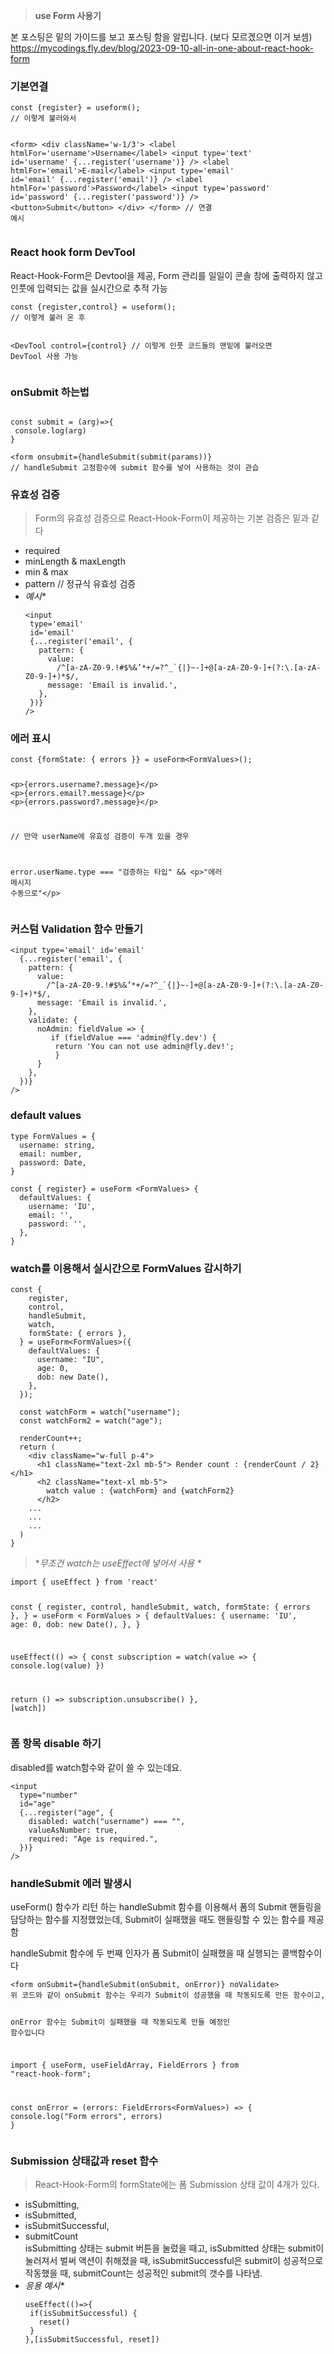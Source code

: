 <blockquote>
<p><strong>use Form 사용기</strong></p>
</blockquote>
<p>본 포스팅은 밑의 가이드를 보고 포스팅 함을 알립니다. (보다 모르겠으면 이거 보셈)
<a href="https://mycodings.fly.dev/blog/2023-09-10-all-in-one-about-react-hook-form">https://mycodings.fly.dev/blog/2023-09-10-all-in-one-about-react-hook-form</a></p>
<h3 id="기본연결">기본연결</h3>
<pre><code>const {register} = useform();
// 이렇게 불러와서 

&lt;form&gt;
  &lt;div className='w-1/3'&gt;
    &lt;label htmlFor='username'&gt;Username&lt;/label&gt;
    &lt;input type='text' id='username' {...register('username')} /&gt;
    &lt;label htmlFor='email'&gt;E-mail&lt;/label&gt;
    &lt;input type='email' id='email' {...register('email')} /&gt;
    &lt;label htmlFor='password'&gt;Password&lt;/label&gt;
    &lt;input type='password' id='password' {...register('password')} /&gt;
    &lt;button&gt;Submit&lt;/button&gt;
  &lt;/div&gt;
&lt;/form&gt;
// 연결 예시</code></pre><h3 id="react-hook-form-devtool">React hook form DevTool</h3>
<p>React-Hook-Form은 Devtool을 제공, Form 관리를 일일이 콘솔 창에 출력하지 않고 
인풋에 입력되는 값을 실시간으로 추적 가능</p>
<pre><code>const {register,control} = useform();
// 이렇게 불러 온 후

&lt;DevTool control={control}
// 이렇게 인풋 코드들의 맨밑에 불러오면 DevTool 사용 가능</code></pre><h3 id="onsubmit-하는법">onSubmit 하는법</h3>
<pre><code>
const submit = (arg)=&gt;{
 console.log(arg)
}

&lt;form onsubmit={handleSubmit(submit(params))}
// handleSubmit 고정함수에 submit 함수를 넣어 사용하는 것이 관습</code></pre><h3 id="유효성-검증">유효성 검증</h3>
<blockquote>
<p>Form의 유효성 검증으로 React-Hook-Form이 제공하는 기본 검증은 밑과 같다</p>
</blockquote>
<ul>
<li>required</li>
<li>minLength &amp; maxLength</li>
<li>min &amp; max</li>
<li>pattern // 정규식 유효성 검증<br /></li>
<li><em>예시*</em><pre><code>&lt;input
 type='email'
 id='email'
 {...register('email', {
   pattern: {
     value:
       /^[a-zA-Z0-9.!#$%&amp;’*+/=?^_`{|}~-]+@[a-zA-Z0-9-]+(?:\.[a-zA-Z0-9-]+)*$/,
     message: 'Email is invalid.',
   },
 })}
/&gt;</code></pre></li>
</ul>
<h3 id="에러-표시">에러 표시</h3>
<pre><code>const {formState: { errors }} = useForm&lt;FormValues&gt;();

&lt;p&gt;{errors.username?.message}&lt;/p&gt;
&lt;p&gt;{errors.email?.message}&lt;/p&gt;
&lt;p&gt;{errors.password?.message}&lt;/p&gt;

// 만약 userName에 유효성 검증이 두개 있을 경우

error.userName.type === &quot;검증하는 타입&quot; &amp;&amp; &lt;p&gt;&quot;에러 메시지 수동으로&quot;&lt;/p&gt;</code></pre><h3 id="커스텀-validation-함수-만들기">커스텀 Validation 함수 만들기</h3>
<pre><code>&lt;input type='email' id='email'
  {...register('email', {
    pattern: {
      value:
        /^[a-zA-Z0-9.!#$%&amp;’*+/=?^_`{|}~-]+@[a-zA-Z0-9-]+(?:\.[a-zA-Z0-9-]+)*$/,
      message: 'Email is invalid.',
    },
    validate: {
      noAdmin: fieldValue =&gt; {
         if (fieldValue === 'admin@fly.dev') {
          return 'You can not use admin@fly.dev!';
          }
      }
    },
  })}
/&gt;</code></pre><h3 id="default-values">default values</h3>
<pre><code>type FormValues = {
  username: string,
  email: number,
  password: Date,
}

const { register} = useForm &lt;FormValues&gt; {
  defaultValues: {
    username: 'IU',
    email: '',
    password: '',
  },
}</code></pre><h3 id="watch를-이용해서-실시간으로-formvalues-감시하기">watch를 이용해서 실시간으로 FormValues 감시하기</h3>
<pre><code>const {
    register,
    control,
    handleSubmit,
    watch,
    formState: { errors },
  } = useForm&lt;FormValues&gt;({
    defaultValues: {
      username: &quot;IU&quot;,
      age: 0,
      dob: new Date(),
    },
  });

  const watchForm = watch(&quot;username&quot;);
  const watchForm2 = watch(&quot;age&quot;);

  renderCount++;
  return (
    &lt;div className=&quot;w-full p-4&quot;&gt;
      &lt;h1 className=&quot;text-2xl mb-5&quot;&gt; Render count : {renderCount / 2}&lt;/h1&gt;
      &lt;h2 className=&quot;text-xl mb-5&quot;&gt;
        watch value : {watchForm} and {watchForm2}
      &lt;/h2&gt;
    ...
    ...
    ...
  )
}</code></pre><blockquote>
<p>*<em>무조건 watch는 useEffect에 넣어서 사용 *</em></p>
</blockquote>
<pre><code>import { useEffect } from 'react'

const {
  register,
  control,
  handleSubmit,
  watch,
  formState: { errors },
} = useForm &lt;
FormValues &gt;
{
  defaultValues: {
    username: 'IU',
    age: 0,
    dob: new Date(),
  },
}

useEffect(() =&gt; {
  const subscription = watch(value =&gt; {
    console.log(value)
  })

  return () =&gt; subscription.unsubscribe()
}, [watch])</code></pre><h3 id="폼-항목-disable-하기">폼 항목 disable 하기</h3>
<p>disabled를 watch함수와 같이 쓸 수 있는데요.</p>
<pre><code>&lt;input
  type=&quot;number&quot;
  id=&quot;age&quot;
  {...register(&quot;age&quot;, {
    disabled: watch(&quot;username&quot;) === &quot;&quot;,
    valueAsNumber: true,
    required: &quot;Age is required.&quot;,
  })}
/&gt;</code></pre><h3 id="handlesubmit-에러-발생시">handleSubmit 에러 발생시</h3>
<p>useForm() 함수가 리턴 하는 handleSubmit 함수를 이용해서 폼의 Submit 핸들링을 
담당하는 함수를 지정했었는데, Submit이 실패했을 때도 핸들링할 수 있는 함수를 제공함</p>
<p>handleSubmit 함수에 두 번째 인자가 폼 Submit이 실패했을 때 실행되는 콜백함수이다</p>
<pre><code>&lt;form onSubmit={handleSubmit(onSubmit, onError)} noValidate&gt;
위 코드와 같이 onSubmit 함수는 우리가 Submit이 성공했을 때 작동되도록 만든 함수이고,

onError 함수는 Submit이 실패했을 때 작동되도록 만들 예정인 함수입니다

import { useForm, useFieldArray, FieldErrors } from &quot;react-hook-form&quot;;

  const onError = (errors: FieldErrors&lt;FormValues&gt;) =&gt; {
    console.log(&quot;Form errors&quot;, errors)
  }</code></pre><h3 id="submission-상태값과-reset-함수">Submission 상태값과 reset 함수</h3>
<blockquote>
<p>React-Hook-Form의 formState에는 폼 Submission 상태 값이 4개가 있다.</p>
</blockquote>
<ul>
<li>isSubmitting,</li>
<li>isSubmitted,</li>
<li>isSubmitSuccessful,</li>
<li>submitCount<br />
isSubmitting 상태는 submit 버튼을 눌렀을 때고,
isSubmitted 상태는 submit이 눌러져서 벌써 액션이 취해졌을 때,
isSubmitSuccessful은 submit이 성공적으로 작동했을 때,
submitCount는 성공적인 submit의 갯수를 나타냄.<br /></li>
<li><em>응용 예시*</em><br /><pre><code>useEffect(()=&gt;{
 if(isSubmitSuccessful) { 
   reset()
 }
},[isSubmitSuccessful, reset])</code></pre></li>
</ul>